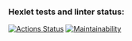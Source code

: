 ### Hexlet tests and linter status:
[![Actions Status](https://github.com/Rata0/java-project-71/actions/workflows/hexlet-check.yml/badge.svg)](https://github.com/Rata0/java-project-71/actions)
[![Maintainability](https://api.codeclimate.com/v1/badges/da0f9386aa130c0e2670/maintainability)](https://codeclimate.com/github/Rata0/java-project-71/maintainability)

